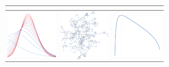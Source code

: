 
---
<table style="width:100%; table-layout: fixed;" border="0">
 <tr>
  <td style="width:33.3%; overflow: hidden;">
   <img src="variational_EB.svg" style="width:100%; height:auto;">
  </td>
  <td style="width:33.3%; overflow: hidden;">
   <img src="random_graph.svg" style="width:100%; height:auto;">
  </td>
  <td style="width:33.3%; overflow: hidden;">
   <img src="plot_ml.svg" style="width:100%; height:auto;">
  </td>
 </tr>
</table>

<!--
**gleday/gleday** is a ✨ _special_ ✨ repository because its `README.md` (this file) appears on your GitHub profile.

Here are some ideas to get you started:

- 🔭 I’m currently working on ...
- 🌱 I’m currently learning ...
- 👯 I’m looking to collaborate on ...
- 🤔 I’m looking for help with ...
- 💬 Ask me about ...
- 📫 How to reach me: ...
- 😄 Pronouns: ...
- ⚡ Fun fact: ...
-->
